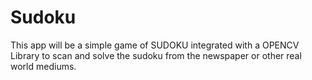 # Sudoku
This app will be a simple game of SUDOKU integrated with a OPENCV Library to scan and solve the sudoku from the newspaper or other real world mediums.
